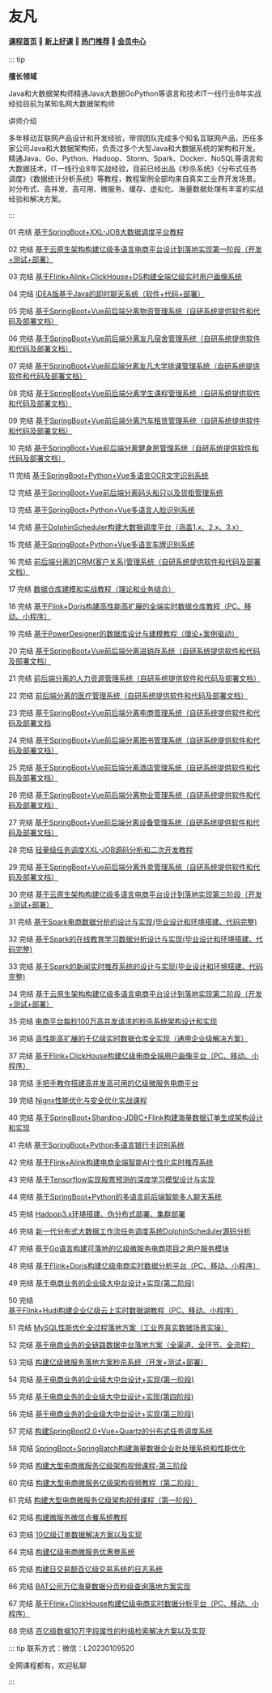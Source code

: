 # 友凡

#### [**课程首页**](../../README.md) 💖 [**新上好课**](./xshk.md) 💖 [**热门推荐**](./rmtj.md) 💖 [**会员中心**](./vip.md)

::: tip

**擅长领域**

Java和大数据架构师精通Java大数据GoPython等语言和技术IT一线行业8年实战经验目前为某知名网大数据架构师

讲师介绍

多年移动互联网产品设计和开发经验，带领团队完成多个知名互联网产品，历任多家公司Java和大数据架构师，负责过多个大型Java和大数据系统的架构和开发。精通Java、Go、Python、Hadoop、Storm、Spark、Docker、NoSQL等语言和大数据技术，IT一线行业8年实战经验，目前已经出品《秒杀系统》《分布式任务调度》《数据统计分析系统》等教程，教程案例全部均来自真实工业界开发场景。对分布式、高并发、高可用、微服务、缓存、虚拟化、海量数据处理有丰富的实战经验和解决方案。

:::

01 完结 [基于SpringBoot+XXL-JOB大数据调度平台教程](https://edu.51cto.com/course/31226.html)

02 完结 [基于云原生架构构建亿级多语言电商平台设计到落地实现第一阶段（开发+测试+部署）](https://edu.51cto.com/course/30183.html)

03 完结 [基于Flink+Alink+ClickHouse+DS构建全端亿级实时用户画像系统](https://edu.51cto.com/course/29561.html)

04 完结 [IDEA版基于Java的即时聊天系统（软件+代码+部署）](https://edu.51cto.com/course/32540.html)

05 完结 [基于SpringBoot+Vue前后端分离物资管理系统（自研系统提供软件和代码及部署文档）](https://edu.51cto.com/course/32533.html)

06 完结 [基于SpringBoot+Vue前后端分离友凡宿舍管理系统（自研系统提供软件和代码及部署文档）](https://edu.51cto.com/course/32530.html)

07 完结 [基于SpringBoot+Vue前后端分离友凡大学排课管理系统（自研系统提供软件和代码及部署文档）](https://edu.51cto.com/course/32528.html)

08 完结 [基于SpringBoot+Vue前后端分离学生课程管理系统（自研系统提供软件和代码及部署文档）](https://edu.51cto.com/course/32527.html)

09 完结 [基于SpringBoot+Vue前后端分离汽车租赁管理系统（自研系统提供软件和代码及部署文档）](https://edu.51cto.com/course/32526.html)

10 完结 [基于SpringBoot+Vue前后端分离健身房管理系统（自研系统提供软件和代码及部署文档）](https://edu.51cto.com/course/32534.html)

11 完结 [基于SpringBoot+Python+Vue多语言OCR文字识别系统](https://edu.51cto.com/course/32471.html)

12 完结 [基于SpringBoot+Vue前后端分离码头船只以及货柜管理系统](https://edu.51cto.com/course/32469.html)

13 完结 [基于SpringBoot+Python+Vue多语言人脸识别系统](https://edu.51cto.com/course/32190.html)

14 完结 [基于DolphinScheduler构建大数据调度平台（涵盖1.x、2.x、3.x）](https://edu.51cto.com/course/28590.html)

15 完结 [基于SpringBoot+Python+Vue多语言车牌识别系统](https://edu.51cto.com/course/32163.html)

16 完结 [前后端分离的CRM(客户关系)管理系统（自研系统提供软件和代码及部署文档）](https://edu.51cto.com/course/31701.html)

17 完结 [数据仓库建模和实战教程（理论和业务结合）](https://edu.51cto.com/course/31906.html)

18 完结 [基于Flink+Doris构建高性能高扩展的全端实时数据仓库教程（PC、移动、小程序）](https://edu.51cto.com/course/28109.html)

19 完结 [基于PowerDesigner的数据库设计与建模教程（理论+案例驱动）](https://edu.51cto.com/course/31702.html)

20 完结 [基于SpringBoot+Vue前后端分离进销存系统（自研系统提供软件和代码及部署文档）](https://edu.51cto.com/course/31700.html)

21 完结 [前后端分离的人力资源管理系统（自研系统提供软件和代码及部署文档）](https://edu.51cto.com/course/31615.html)

22 完结 [前后端分离的医疗管理系统（自研系统提供软件和代码及部署文档）](https://edu.51cto.com/course/31614.html)

23 完结 [基于SpringBoot+Vue前后端分离电商管理系统（自研系统提供软件和代码及部署文档](https://edu.51cto.com/course/31551.html)

24 完结 [基于SpringBoot+Vue前后端分离图书管理系统（自研系统提供软件和代码及部署文档）](https://edu.51cto.com/course/31550.html)

25 完结 [基于SpringBoot+Vue前后端分离酒店管理系统（自研系统提供软件和代码及部署文档）](https://edu.51cto.com/course/31549.html)

26 完结 [基于SpringBoot+Vue前后端分离物业管理系统（自研系统提供软件和代码及部署文档）](https://edu.51cto.com/course/31490.html)

27 完结 [基于SpringBoot+Vue前后端分离设备管理系统（自研系统提供软件和代码及部署文档）](https://edu.51cto.com/course/31489.html)

28 完结 [轻量级任务调度XXL-JOB源码分析和二次开发教程](https://edu.51cto.com/course/31491.html)

29 完结 [基于SpringBoot+Vue前后端分离外卖管理系统（自研系统提供软件和代码及部署文档）](https://edu.51cto.com/course/31346.html)

30 完结 [基于云原生架构构建亿级多语言电商平台设计到落地实现第三阶段（开发+测试+部署）](https://edu.51cto.com/course/31050.html)

31 完结 [基于Spark电商数据分析的设计与实现(毕业设计和环境搭建、代码完整)](https://edu.51cto.com/course/29071.html)

32 完结 [基于Spark的在线教育学习数据分析设计与实现(毕业设计和环境搭建、代码完整)](https://edu.51cto.com/course/28997.html)

33 完结 [基于Spark的新闻实时推荐系统的设计与实现(毕业设计和环境搭建、代码完整)](https://edu.51cto.com/course/28993.html)

34 完结 [基于云原生架构构建亿级多语言电商平台设计到落地实现第二阶段（开发+测试+部署）](https://edu.51cto.com/course/30905.html)

35 完结 [电商平台每秒100万高并发请求的秒杀系统架构设计和实现](https://edu.51cto.com/course/30586.html)

36 完结 [高性能高扩展的千亿级实时数据仓库全实现（通用企业级解决方案）](https://edu.51cto.com/course/20790.html)

37 完结 [基于Flink+ClickHouse构建亿级电商全端用户画像平台（PC、移动、小程序）](https://edu.51cto.com/course/25878.html)

38 完结 [手把手教你搭建高并发高可用的亿级微服务电商平台](https://edu.51cto.com/course/23787.html)

39 完结 [Nignx性能优化与安全优化实战课程](https://edu.51cto.com/course/22550.html)

40 完结 [基于SpringBoot+Sharding-JDBC+Flink构建海量数据订单生成架构设计和实现](https://edu.51cto.com/course/30446.html)

41 完结 [基于SpringBoot+Python多语言银行卡识别系统](https://edu.51cto.com/course/29797.html)

42 完结 [基于Flink+Alink构建电商全端智能AI个性化实时推荐系统](https://edu.51cto.com/course/29301.html)

43 完结 [基于Tensorflow实现股票预测的深度学习模型设计与实现](https://edu.51cto.com/course/27501.html)

44 完结 [基于SpringBoot+Python的多语言前后端智能多人聊天系统](https://edu.51cto.com/course/29079.html)

45 完结 [Hadoop3.x环境搭建、伪分布式部署、集群部署](https://edu.51cto.com/course/29074.html)

46 完结 [新一代分布式大数据工作流任务调度系统DolphinScheduler源码分析](https://edu.51cto.com/course/28695.html)

47 完结 [基于Go语言构建可落地的亿级微服务电商项目之用户服务模块](https://edu.51cto.com/course/28350.html)

48 完结 [基于Flink+Doris构建亿级电商实时数据分析平台（PC、移动、小程序）](https://edu.51cto.com/course/27884.html)

49 完结 [基于电商业务的企业级大中台设计+实现(第二阶段)](https://edu.51cto.com/course/25493.html)

50 完结 [基于Flink+Hudi构建企业亿级云上实时数据湖教程（PC、移动、小程序）](https://edu.51cto.com/course/26716.html)

51 完结 [MySQL性能优化全过程落地方案（工业界真实数据场景实操）](https://edu.51cto.com/course/27279.html)

52 完结 [基于电商业务的全链路数据中台落地方案（全渠道、全环节、全流程）](https://edu.51cto.com/course/26248.html)

53 完结 [构建亿级微服务落地方案秒杀系统（开发+测试+部署）](https://edu.51cto.com/course/17450.html)

54 完结 [基于电商业务的企业级大中台设计+实现(第一阶段)](https://edu.51cto.com/course/23814.html)

55 完结 [基于电商业务的企业级大中台设计+实现(第四阶段)](https://edu.51cto.com/course/25498.html)

56 完结 [基于电商业务的企业级大中台设计+实现(第三阶段)](https://edu.51cto.com/course/25500.html)

57 完结 [构建SpringBoot2.0+Vue+Quartz的分布式任务调度系统](https://edu.51cto.com/course/18339.html)

58 完结 [SpringBoot+SpringBatch构建海量数据企业批处理系统和性能优化](https://edu.51cto.com/course/25499.html)

59 完结 [构建大型电商微服务亿级架构视频课程-第三阶段](https://edu.51cto.com/course/15807.html)

60 完结 [构建大型电商微服务亿级架构视频教程（第二阶段）](https://edu.51cto.com/course/15491.html)

61 完结 [构建大型电商微服务亿级架构视频课程（第一阶段）](https://edu.51cto.com/course/15432.html)

62 完结 [构建微服务微信点餐系统教程](https://edu.51cto.com/course/15672.html)

63 完结 [10亿级订单数据解决方案以及实现](https://edu.51cto.com/course/18725.html)

64 完结 [构建亿级电商微服务优惠劵系统](https://edu.51cto.com/course/18757.html)

65 完结 [构建日交易额百亿级交易系统的日志系统](https://edu.51cto.com/course/18875.html)

66 完结 [BAT公司万亿海量数据分页秒级查询落地方案实现](https://edu.51cto.com/course/24299.html)

67 完结 [基于Flink+ClickHouse构建亿级电商实时数据分析平台（PC、移动、小程序）](https://edu.51cto.com/course/22085.html)

68 完结 [百亿级数据10万字段属性的秒级检索解决方案以及实现](https://edu.51cto.com/course/19142.html)

::: tip
联系方式：微信：L20230109520

全网课程都有，欢迎私聊

:::